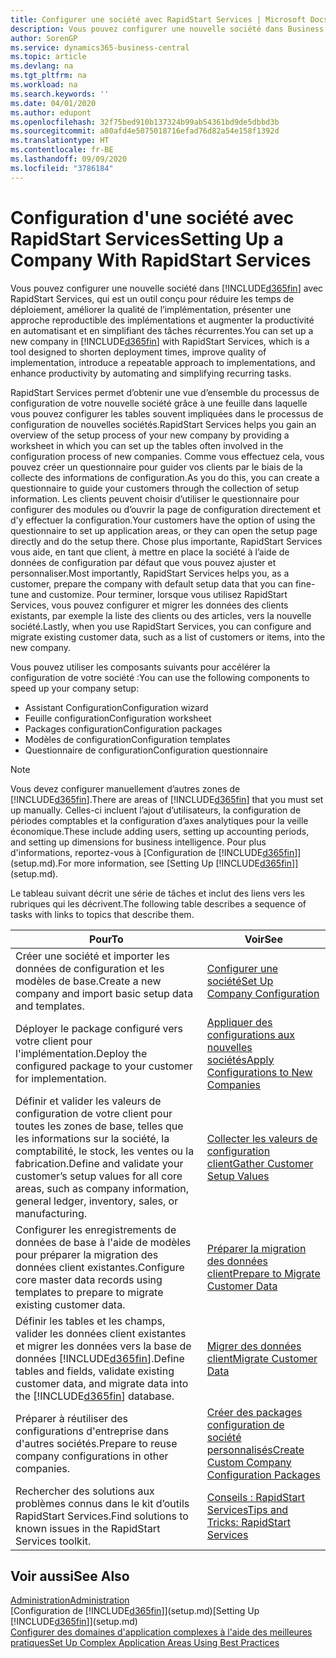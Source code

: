 ```yaml
---
title: Configurer une société avec RapidStart Services | Microsoft Docs
description: Vous pouvez configurer une nouvelle société dans Business Central avec RapidStart Services, qui est un outil conçu pour réduire les temps de déploiement, améliorer la qualité de l’implémentation, présenter une approche reproductible des implémentations et augmenter la productivité en automatisant et en simplifiant des tâches récurrentes.
author: SorenGP
ms.service: dynamics365-business-central
ms.topic: article
ms.devlang: na
ms.tgt_pltfrm: na
ms.workload: na
ms.search.keywords: ''
ms.date: 04/01/2020
ms.author: edupont
ms.openlocfilehash: 32f75bed910b137324b99ab54361bd9de5dbbd3b
ms.sourcegitcommit: a80afd4e5075018716efad76d82a54e158f1392d
ms.translationtype: HT
ms.contentlocale: fr-BE
ms.lasthandoff: 09/09/2020
ms.locfileid: "3786184"
---
```

# <a name="setting-up-a-company-with-rapidstart-services"></a><span data-ttu-id="2c59f-103">Configuration d'une société avec RapidStart Services</span><span class="sxs-lookup"><span data-stu-id="2c59f-103">Setting Up a Company With RapidStart Services</span></span>
<span data-ttu-id="2c59f-104">Vous pouvez configurer une nouvelle société dans [!INCLUDE[d365fin](includes/d365fin_md.md)] avec RapidStart Services, qui est un outil conçu pour réduire les temps de déploiement, améliorer la qualité de l’implémentation, présenter une approche reproductible des implémentations et augmenter la productivité en automatisant et en simplifiant des tâches récurrentes.</span><span class="sxs-lookup"><span data-stu-id="2c59f-104">You can set up a new company in [!INCLUDE[d365fin](includes/d365fin_md.md)] with RapidStart Services, which is a tool designed to shorten deployment times, improve quality of implementation, introduce a repeatable approach to implementations, and enhance productivity by automating and simplifying recurring tasks.</span></span>  

<span data-ttu-id="2c59f-105">RapidStart Services permet d’obtenir une vue d’ensemble du processus de configuration de votre nouvelle société grâce à une feuille dans laquelle vous pouvez configurer les tables souvent impliquées dans le processus de configuration de nouvelles sociétés.</span><span class="sxs-lookup"><span data-stu-id="2c59f-105">RapidStart Services helps you gain an overview of the setup process of your new company by providing a worksheet in which you can set up the tables often involved in the configuration process of new companies.</span></span> <span data-ttu-id="2c59f-106">Comme vous effectuez cela, vous pouvez créer un questionnaire pour guider vos clients par le biais de la collecte des informations de configuration.</span><span class="sxs-lookup"><span data-stu-id="2c59f-106">As you do this, you can create a questionnaire to guide your customers through the collection of setup information.</span></span> <span data-ttu-id="2c59f-107">Les clients peuvent choisir d’utiliser le questionnaire pour configurer des modules ou d’ouvrir la page de configuration directement et d'y effectuer la configuration.</span><span class="sxs-lookup"><span data-stu-id="2c59f-107">Your customers have the option of using the questionnaire to set up application areas, or they can open the setup page directly and do the setup there.</span></span> <span data-ttu-id="2c59f-108">Chose plus importante, RapidStart Services vous aide, en tant que client, à mettre en place la société à l’aide de données de configuration par défaut que vous pouvez ajuster et personnaliser.</span><span class="sxs-lookup"><span data-stu-id="2c59f-108">Most importantly, RapidStart Services helps you, as a customer, prepare the company with default setup data that you can fine-tune and customize.</span></span> <span data-ttu-id="2c59f-109">Pour terminer, lorsque vous utilisez RapidStart Services, vous pouvez configurer et migrer les données des clients existants, par exemple la liste des clients ou des articles, vers la nouvelle société.</span><span class="sxs-lookup"><span data-stu-id="2c59f-109">Lastly, when you use RapidStart Services, you can configure and migrate existing customer data, such as a list of customers or items, into the new company.</span></span>

<span data-ttu-id="2c59f-110">Vous pouvez utiliser les composants suivants pour accélérer la configuration de votre société :</span><span class="sxs-lookup"><span data-stu-id="2c59f-110">You can use the following components to speed up your company setup:</span></span>  

-   <span data-ttu-id="2c59f-111">Assistant Configuration</span><span class="sxs-lookup"><span data-stu-id="2c59f-111">Configuration wizard</span></span>  
-   <span data-ttu-id="2c59f-112">Feuille configuration</span><span class="sxs-lookup"><span data-stu-id="2c59f-112">Configuration worksheet</span></span>  
-   <span data-ttu-id="2c59f-113">Packages configuration</span><span class="sxs-lookup"><span data-stu-id="2c59f-113">Configuration packages</span></span>  
-   <span data-ttu-id="2c59f-114">Modèles de configuration</span><span class="sxs-lookup"><span data-stu-id="2c59f-114">Configuration templates</span></span>  
-   <span data-ttu-id="2c59f-115">Questionnaire de configuration</span><span class="sxs-lookup"><span data-stu-id="2c59f-115">Configuration questionnaire</span></span>  

> [!Note]  
>  <span data-ttu-id="2c59f-116">Vous devez configurer manuellement d’autres zones de [!INCLUDE[d365fin](includes/d365fin_md.md)].</span><span class="sxs-lookup"><span data-stu-id="2c59f-116">There are areas of [!INCLUDE[d365fin](includes/d365fin_md.md)] that you must set up manually.</span></span> <span data-ttu-id="2c59f-117">Celles-ci incluent l’ajout d’utilisateurs, la configuration de périodes comptables et la configuration d’axes analytiques pour la veille économique.</span><span class="sxs-lookup"><span data-stu-id="2c59f-117">These include adding users, setting up accounting periods, and setting up dimensions for business intelligence.</span></span> <span data-ttu-id="2c59f-118">Pour plus d'informations, reportez-vous à [Configuration de [!INCLUDE[d365fin](includes/d365fin_md.md)]](setup.md).</span><span class="sxs-lookup"><span data-stu-id="2c59f-118">For more information, see [Setting Up [!INCLUDE[d365fin](includes/d365fin_md.md)]](setup.md).</span></span>

 <span data-ttu-id="2c59f-119">Le tableau suivant décrit une série de tâches et inclut des liens vers les rubriques qui les décrivent.</span><span class="sxs-lookup"><span data-stu-id="2c59f-119">The following table describes a sequence of tasks with links to topics that describe them.</span></span>

|<span data-ttu-id="2c59f-120">**Pour**</span><span class="sxs-lookup"><span data-stu-id="2c59f-120">**To**</span></span>|<span data-ttu-id="2c59f-121">**Voir**</span><span class="sxs-lookup"><span data-stu-id="2c59f-121">**See**</span></span>|  
|------------|-------------|  
|<span data-ttu-id="2c59f-122">Créer une société et importer les données de configuration et les modèles de base.</span><span class="sxs-lookup"><span data-stu-id="2c59f-122">Create a new company and import basic setup data and templates.</span></span>|[<span data-ttu-id="2c59f-123">Configurer une société</span><span class="sxs-lookup"><span data-stu-id="2c59f-123">Set Up Company Configuration</span></span>](admin-set-up-company-configuration.md)|  
|<span data-ttu-id="2c59f-124">Déployer le package configuré vers votre client pour l'implémentation.</span><span class="sxs-lookup"><span data-stu-id="2c59f-124">Deploy the configured package to your customer for implementation.</span></span>|[<span data-ttu-id="2c59f-125">Appliquer des configurations aux nouvelles sociétés</span><span class="sxs-lookup"><span data-stu-id="2c59f-125">Apply Configurations to New Companies</span></span>](admin-apply-configuration-to-new-companies.md)|
|<span data-ttu-id="2c59f-126">Définir et valider les valeurs de configuration de votre client pour toutes les zones de base, telles que les informations sur la société, la comptabilité, le stock, les ventes ou la fabrication.</span><span class="sxs-lookup"><span data-stu-id="2c59f-126">Define and validate your customer’s setup values for all core areas, such as company information, general ledger, inventory, sales, or manufacturing.</span></span>|[<span data-ttu-id="2c59f-127">Collecter les valeurs de configuration client</span><span class="sxs-lookup"><span data-stu-id="2c59f-127">Gather Customer Setup Values</span></span>](admin-gather-customer-setup-values.md)|  
|<span data-ttu-id="2c59f-128">Configurer les enregistrements de données de base à l'aide de modèles pour préparer la migration des données client existantes.</span><span class="sxs-lookup"><span data-stu-id="2c59f-128">Configure core master data records using templates to prepare to migrate existing customer data.</span></span>|[<span data-ttu-id="2c59f-129">Préparer la migration des données client</span><span class="sxs-lookup"><span data-stu-id="2c59f-129">Prepare to Migrate Customer Data</span></span>](admin-use-templates-to-prepare-customer-data-for-migration.md)|  
|<span data-ttu-id="2c59f-130">Définir les tables et les champs, valider les données client existantes et migrer les données vers la base de données [!INCLUDE[d365fin](includes/d365fin_md.md)].</span><span class="sxs-lookup"><span data-stu-id="2c59f-130">Define tables and fields, validate existing customer data, and migrate data into the [!INCLUDE[d365fin](includes/d365fin_md.md)] database.</span></span>|[<span data-ttu-id="2c59f-131">Migrer des données client</span><span class="sxs-lookup"><span data-stu-id="2c59f-131">Migrate Customer Data</span></span>](admin-migrate-customer-data.md)|
|<span data-ttu-id="2c59f-132">Préparer à réutiliser des configurations d'entreprise dans d'autres sociétés.</span><span class="sxs-lookup"><span data-stu-id="2c59f-132">Prepare to reuse company configurations in other companies.</span></span>|[<span data-ttu-id="2c59f-133">Créer des packages configuration de société personnalisés</span><span class="sxs-lookup"><span data-stu-id="2c59f-133">Create Custom Company Configuration Packages</span></span>](admin-how-to-create-custom-company-configuration-packages.md)|
|<span data-ttu-id="2c59f-134">Rechercher des solutions aux problèmes connus dans le kit d’outils RapidStart Services.</span><span class="sxs-lookup"><span data-stu-id="2c59f-134">Find solutions to known issues in the RapidStart Services toolkit.</span></span>|[<span data-ttu-id="2c59f-135">Conseils : RapidStart Services</span><span class="sxs-lookup"><span data-stu-id="2c59f-135">Tips and Tricks: RapidStart Services</span></span>](admin-tips-and-tricks-rapidstart-services.md)|  

## <a name="see-also"></a><span data-ttu-id="2c59f-136">Voir aussi</span><span class="sxs-lookup"><span data-stu-id="2c59f-136">See Also</span></span>  
[<span data-ttu-id="2c59f-137">Administration</span><span class="sxs-lookup"><span data-stu-id="2c59f-137">Administration</span></span>](admin-setup-and-administration.md)  
<span data-ttu-id="2c59f-138">[Configuration de [!INCLUDE[d365fin](includes/d365fin_md.md)]](setup.md)</span><span class="sxs-lookup"><span data-stu-id="2c59f-138">[Setting Up [!INCLUDE[d365fin](includes/d365fin_md.md)]](setup.md)</span></span>  
[<span data-ttu-id="2c59f-139">Configurer des domaines d'application complexes à l'aide des meilleures pratiques</span><span class="sxs-lookup"><span data-stu-id="2c59f-139">Set Up Complex Application Areas Using Best Practices</span></span>](set-up-complex-application-areas-using-best-practices.md)   
